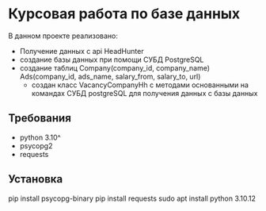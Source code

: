 # Курсовая работа по базе данных

В данном проекте реализовано:
- Получение данных с api HeadHunter
- создание базы данных при помощи СУБД PostgreSQL
- создание таблиц Company(company_id, company_name) Ads(company_id, ads_name, salary_from, salary_to, url)
  - создан класс VacancyCompanyHh с методами основанными на командах СУБД postgreSQL для получения данных с базы данных

## Требования
- python 3.10^
- psycopg2
- requests

## Установка
pip install psycopg-binary
pip install requests
sudo apt install python 3.10.12